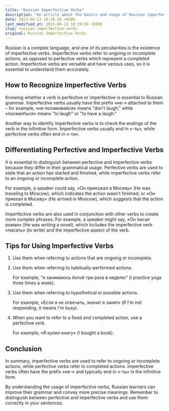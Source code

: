 ```yaml
---
title: "Russian Imperfective Verbs"
description: "An article about the basics and usage of Russian imperfective verbs in language."
date: 2023-04-13 18:39:56 +0300
last_modified_at: 2023-04-13 18:39:56 +0300
slug: russian-imperfective-verbs
original: Russian Imperfective Verbs
---
```

Russian is a complex language, and one of its peculiarities is the existence of imperfective verbs. Imperfective verbs refer to ongoing or incomplete actions, as opposed to perfective verbs which represent a completed action. Imperfective verbs are versatile and have various uses, so it is essential to understand them accurately.

## How to Recognize Imperfective Verbs

Knowing whether a verb is perfective or imperfective is essential to Russian grammar. Imperfective verbs usually have the prefix «не-» attached to them – for example, «не посмеивайся» means "don't laugh," while «посмея́ться» means "to laugh" or "to have a laugh."

Another way to identify imperfective verbs is to check the endings of the verb in the infinitive form. Imperfective verbs usually end in «-ть», while perfective verbs often end in «-ти».

## Differentiating Perfective and Imperfective Verbs

It is essential to distinguish between perfective and imperfective verbs because they differ in their grammatical usage. Perfective verbs are used to state that an action has started and finished, while imperfective verbs refer to an ongoing or incomplete action.

For example, a speaker could say, «Он приезжал в Москву» (He was traveling to Moscow), which indicates the action wasn't finished, or «Он приехал в Москву» (He arrived in Moscow), which suggests that the action is completed.

Imperfective verbs are also used in conjunction with other verbs to create more complex phrases. For example, a speaker might say, «Он писал роман» (He was writing a novel), which includes the imperfective verb «писать» (to write) and the imperfective aspect of the verb.

## Tips for Using Imperfective Verbs

1. Use them when referring to actions that are ongoing or incomplete.

2. Use them when referring to habitually-performed actions.

    For example, "я занимаюсь йогой три раза в неделю" (I practice yoga three times a week).

3. Use them when referring to hypothetical or possible actions.

   For example, «Если я не отвечать, значит я занят» (If I'm not responding, it means I'm busy).

4. When you want to refer to a fixed and completed action, use a perfective verb.

   For example, «Я купил книгу» (I bought a book).

## Conclusion

In summary, imperfective verbs are used to refer to ongoing or incomplete actions, while perfective verbs refer to completed actions. Imperfective verbs often have the prefix «не-» and typically end in «-ть» in the infinitive form.

By understanding the usage of imperfective verbs, Russian learners can improve their grammar and convey more precise meanings. Remember to distinguish between perfective and imperfective verbs and use them correctly in your sentences.